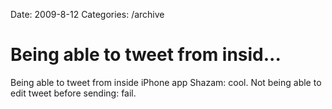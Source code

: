 Date: 2009-8-12
Categories: /archive

# Being able to tweet from insid...

Being able to tweet from inside iPhone app Shazam: cool. Not being able to edit tweet before sending: fail.
